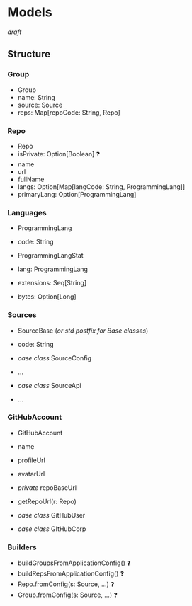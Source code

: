 # Models

_draft_

## Structure

### Group

* Group
 * name: String
 * source: Source
 * reps: Map[repoCode: String, Repo]

### Repo

* Repo
 * isPrivate: Option[Boolean] :question:
 * name
 * url
 * fullName
 * langs:  Option[Map[langCode: String, ProgrammingLang]]
 * primaryLang: Option[ProgrammingLang]

### Languages

* ProgrammingLang
 * code: String

* ProgrammingLangStat
 * lang: ProgrammingLang
 * extensions: Seq[String]
 * bytes: Option[Long]

### Sources

* SourceBase (_or std postfix for Base classes_)
 * code: String

*  _case class_ SourceConfig
 * ...

*  _case class_ SourceApi
 * ...

### GitHubAccount

* GitHubAccount
 * name
 * profileUrl
 * avatarUrl
 * _private_ repoBaseUrl
 * getRepoUrl(r: Repo)

* _case class_ GitHubUser
* _case class_ GItHubCorp

### Builders
* buildGroupsFromApplicationConfig() :question:
* buildRepsFromApplicationConfig() :question:
* Repo.fromConfig(s: Source, ...) :question:
* Group.fromConfig(s: Source, ...) :question:
